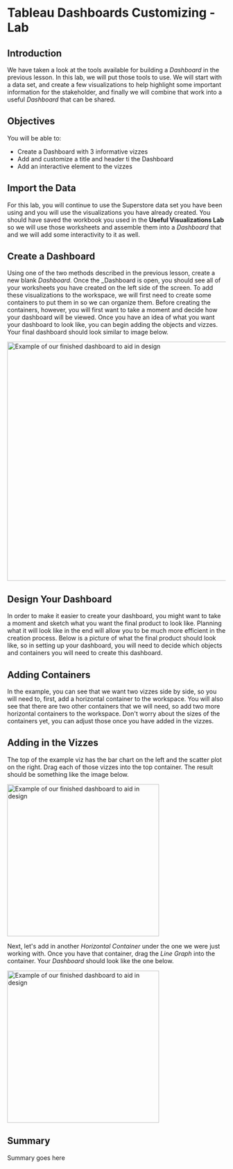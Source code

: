 
# Tableau Dashboards Customizing - Lab

## Introduction
We have taken a look at the tools available for building a _Dashboard_ in the previous lesson. In this lab, we will put those tools to use. We will start with a data set, and create a few visualizations to help highlight some important information for the stakeholder, and finally we will combine that work into a useful _Dashboard_ that can be shared.

## Objectives
You will be able to: 
* Create a Dashboard with 3 informative vizzes
* Add and customize a title and header ti the Dashboard
* Add an interactive element to the vizzes

## Import the Data
For this lab, you will continue to use the Superstore data set you have been using and you will use the visualizations you have already created. You should have saved the workbook you used in the __Useful Visualizations Lab__ so we will use those worksheets and assemble them into a _Dashboard_ that and we will add some interactivity to it as well.

## Create a Dashboard
Using one of the two methods described in the previous lesson, create a new blank _Dashboard_.  Once the _Dashboard is open, you should see all of your worksheets you have created on the left side of the screen. To add these visualizations to the workspace, we will first need to create some containers to put them in so we can organize them. Before creating the containers, however, you will first want to take a moment and decide how your dashboard will be viewed. Once you have an idea of what you want your dashboard to look like, you can begin adding the objects and vizzes. Your final dashboard should look similar to image below.

<img src="https://curriculum-content.s3.amazonaws.com/data-science/images/tableau/completed_dashboard.png" alt="Example of our finished dashboard to aid in design" height=550>

## Design Your Dashboard
In order to make it easier to create your dashboard, you might want to take a moment and sketch what you want the final product to look like. Planning what it will look like in the end will allow you to be much more efficient in the creation process. Below is a picture of what the final product should look like, so in setting up your dashboard, you will need to decide which objects and containers you will need to create this dashboard.

## Adding Containers
In the example, you can see that we want two vizzes side by side, so you will need to, first, add a horizontal container to the workspace. You will also see that there are two other containers that we will need, so add two more horizontal containers to the workspace. Don't worry about the sizes of the containers yet, you can adjust those once you have added in the vizzes.

## Adding in the Vizzes
The top of the example viz has the bar chart on the left and the scatter plot on the right. Drag each of those vizzes into the top container. The result should be something like the image below.

<img src="https://curriculum-content.s3.amazonaws.com/data-science/images/tableau/bar_and_scatter.png" alt="Example of our finished dashboard to aid in design" height=350>

Next, let's add in another _Horizontal Container_ under the one we were just working with. Once you have that container, drag the _Line Graph_ into the container. Your _Dashboard_ should look like the one below.

<img src="https://curriculum-content.s3.amazonaws.com/data-science/images/tableau/bar_scatter_line.png" alt="Example of our finished dashboard to aid in design" height=350>

## Summary
Summary goes here
